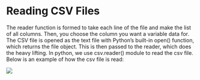 # Reading CSV Files

The reader function is formed to take each line of the file and make the list of all columns. Then, you choose the column you want a variable data for.
The CSV file is opened as the text file with Python’s built-in open() function, which returns the file object. This is then passed to the reader, which does the heavy lifting.
In python, we use csv.reader() module to read the csv file. Below is an example of how the csv file is read: 

![](file:///Users/emeraldumstead/Documents/Screen%20Shot%202019-11-15%20at%206.13.01%20AM.png)